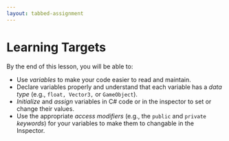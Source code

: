 ```yaml
---
layout: tabbed-assignment
---
```


# Learning Targets

By the end of this lesson, you will be able to:

* Use _variables_ to make your code easier to read and maintain.
* Declare variables properly and understand that each variable has a
_data type_ (e.g., ```float, Vector3,``` or  ```GameObject```).
* _Initialize_ and _assign_ variables in C# code or in the inspector to set
or change their values.
* Use the appropriate _access modifiers_ (e.g., the ```public``` and ```private``` _keywords_) for your variables to make them  to changable in the Inspector.

<!-- Don't edit links here, change them in _data/assignment.yml instead, -->

[slides]: <{{site.data.assignment.slides}}>
[template]: <{{site.data.assignment.template}}>
